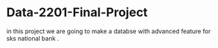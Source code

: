 # Data-2201-Final-Project
in this project we are going to make a databse with advanced feature for sks national bank .
